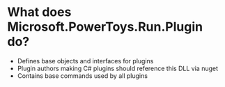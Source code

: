 ﻿What does Microsoft.PowerToys.Run.Plugin do?
====

* Defines base objects and interfaces for plugins
* Plugin authors making C# plugins should reference this DLL via nuget
* Contains base commands used by all plugins
